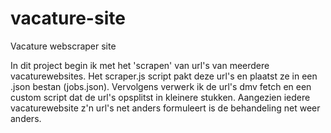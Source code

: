 # vacature-site
Vacature webscraper site

In dit project begin ik met het 'scrapen' van url's van meerdere vacaturewebsites. Het scraper.js script pakt deze url's en plaatst ze in een .json bestan (jobs.json). Vervolgens verwerk ik de url's dmv fetch en een custom script dat de url's opsplitst in kleinere stukken. Aangezien iedere vacaturewebsite z'n url's net anders formuleert is de behandeling net weer anders.
